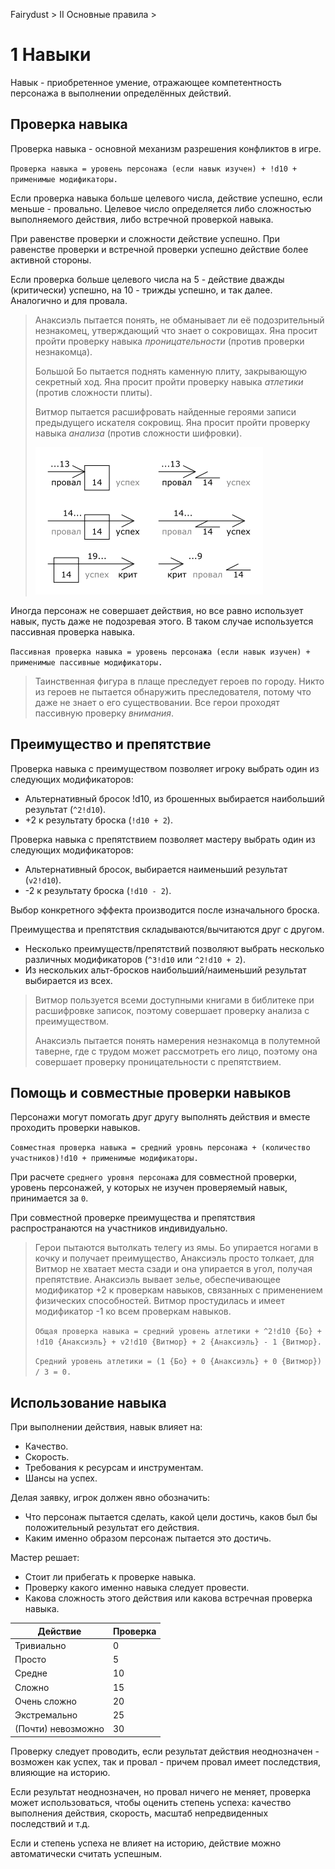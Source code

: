 Fairydust > II Основные правила >

# 1 Навыки

Навык - приобретенное умение, отражающее компетентность персонажа в выполнении определённых действий.

## Проверка навыка

Проверка навыка - основной механизм разрешения конфликтов в игре.

`Проверка навыка = уровень персонажа (если навык изучен) + !d10 + применимые модификаторы.`

Если проверка навыка больше целевого числа, действие успешно, если меньше - провально.
Целевое число определяется либо сложностью выполняемого действия, либо встречной проверкой навыка.

При равенстве проверки и сложности действие успешно.
При равенстве проверки и встречной проверки успешно действие более активной стороны.

Если проверка больше целевого числа на 5 - действие дважды (критически) успешно, на 10 - трижды успешно, и так далее.
Аналогично и для провала.

>Анаксиэль пытается понять, не обманывает ли её подозрительный незнакомец, утверждающий что знает о сокровищах.
>Яна просит пройти проверку навыка _проницательности_ (против проверки незнакомца).
>
>Большой Бо пытается поднять каменную плиту, закрывающую секретный ход.
>Яна просит пройти проверку навыка _атлетики_ (против сложности плиты).
>
>Витмор пытается расшифровать найденные героями записи предыдущего искателя сокровищ.
>Яна просит пройти проверку навыка _анализа_ (против сложности шифровки).
>
>![](../x_img/II/1_skill_check.png)

Иногда персонаж не совершает действия, но все равно использует навык, пусть даже не подозревая этого.
В таком случае используется пассивная проверка навыка.

`Пассивная проверка навыка = уровень персонажа (если навык изучен) + применимые пассивные модификаторы.`

>Таинственная фигура в плаще преследует героев по городу.
>Никто из героев не пытается обнаружить преследователя, потому что даже не знает о его существовании.
>Все герои проходят пассивную проверку _внимания_.

## Преимущество и препятствие

Проверка навыка с преимуществом позволяет игроку выбрать один из следующих модификаторов:
- Альтернативный бросок !d10, из брошенных выбирается наибольший результат (`^2!d10`).
- +2 к результату броска (`!d10 + 2`).

Проверка навыка с препятствием позволяет мастеру выбрать один из следующих модификаторов:
- Альтернативный бросок, выбирается наименьший результат (`v2!d10`).
- -2 к результату броска (`!d10 - 2`).

Выбор конкретного эффекта производится после изначального броска.

Преимущества и препятствия складываются/вычитаются друг с другом.
- Несколько преимуществ/препятствий позволяют выбрать несколько различных модификаторов (`^3!d10` или `^2!d10 + 2`).
- Из нескольких альт-бросков наибольший/наименьший результат выбирается из всех.

>Витмор пользуется всеми доступными книгами в библитеке при расшифровке записок,
>поэтому совершает проверку анализа с преимуществом.
>
>Анаксиэль пытается понять намерения незнакомца в полутемной таверне, где с трудом может рассмотреть его лицо,
>поэтому она совершает проверку проницательности с препятствием.

## Помощь и совместные проверки навыков

Персонажи могут помогать друг другу выполнять действия и вместе проходить проверки навыков.

`Совместная проверка навыка = средний уровнь персонажа + (количество участников)!d10 + применимые модификаторы.`

При расчете `среднего уровня персонажа` для совместной проверки,
уровень персонажей, у которых не изучен проверяемый навык, принимается за `0`.

При совместной проверке преимущества и препятствия распространаются на участников индивидуально.

>Герои пытаются вытолкать телегу из ямы. Бо упирается ногами в кочку и получает преимущество, 
>Анаксиэль просто толкает, для Витмор не хватает места сзади и она упирается в угол, получая препятствие.
>Анаксиэль вывает зелье, обеспечивающее модификатор +2 к проверкам навыков, связанных с применением физических способностей.
>Витмор простудилась и имеет модификатор -1 ко всем проверкам навыков.
>
>`Общая проверка навыка = средний уровень атлетики + ^2!d10 {Бо} + !d10 {Анаксиэль} + v2!d10 {Витмор} + 2 {Анаксиэль} - 1 {Витмор}.`
>
>`Средний уровень атлетики = (1 {Бо} + 0 {Анаксиэль} + 0 {Витмор}) / 3 = 0.`

## Использование навыка

При выполнении действия, навык влияет на:
- Качество.
- Скорость.
- Требования к ресурсам и инструментам.
- Шансы на успех.

Делая заявку, игрок должен явно обозначить:
- Что персонаж пытается сделать, какой цели достичь, каков был бы положительный результат его действия.
- Каким именно образом персонаж пытается это достичь.

Мастер решает:
- Стоит ли прибегать к проверке навыка.
- Проверку какого именно навыка следует провести.
- Какова сложность этого действия или какова встречная проверка навыка.

Действие|Проверка
-|-
Тривиально|0
Просто|5
Средне|10
Сложно|15
Очень сложно|20
Экстремально|25
(Почти) невозможно|30

Проверку следует проводить, если результат действия неоднозначен - 
возможен как успех, так и провал - причем провал имеет последствия, влияющие на историю.

Если результат неоднозначен, но провал ничего не меняет, проверка может использоваться, чтобы оценить степень успеха:
качество выполнения действия, скорость, масштаб непредвиденных последствий и т.д.

Если и степень успеха не влияет на историю, действие можно автоматически считать успешным.